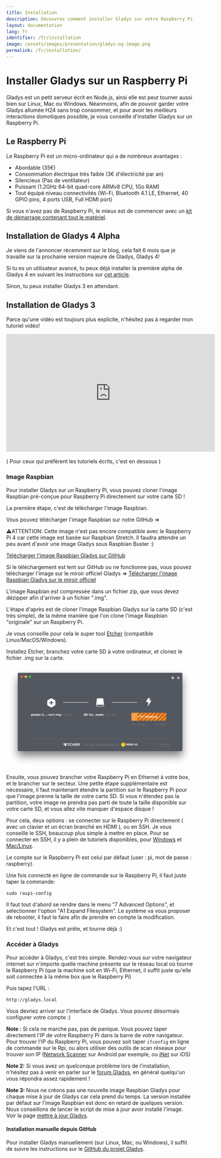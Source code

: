 ```yaml
---
title: Installation
description: Découvrez comment installer Gladys sur votre Raspberry Pi !
layout: documentation
lang: fr
identifier: /fr/installation
image: /assets/images/presentation/gladys-og-image.png
permalink: /fr/installation/
---
```


# Installer Gladys sur un Raspberry Pi

Gladys est un petit serveur écrit en Node.js, ainsi elle est peut tourner aussi bien sur Linux, Mac ou Windows. Néanmoins, afin de pouvoir garder votre Gladys allumée H24 sans trop consommer, et pour avoir les meilleurs interactions domotiques possible, je vous conseille d'installer Gladys sur un Raspberry Pi.

## Le Raspberry Pi

Le Raspberry Pi est un micro-ordinateur qui a de nombreux avantages :

- Abordable (35€)
- Consommation électrique très faible (3€ d'électricité par an)
- Silencieux (Pas de ventilateur)
- Puissant (1.2GHz 64-bit quad-core ARMv8 CPU, 1Go RAM)
- Tout équipé niveau connectivités (Wi-Fi, Bluetooth 4.1 LE, Ethernet, 40 GPIO pins, 4 ports USB, Full HDMI port)

Si vous n'avez pas de Raspberry Pi, le mieux est de commencer avec un [kit de démarrage contenant tout le matériel](http://www.amazon.fr/gp/product/B01CI5876S/ref=as_li_qf_sp_asin_il_tl?ie=UTF8&camp=1642&creative=6746&creativeASIN=B01CI5876S&linkCode=as2&tag=gladproj-21).

## Installation de Gladys 4 Alpha

Je viens de l'annoncer récemment sur le blog, cela fait 6 mois que je travaille sur la prochaine version majeure de Gladys, Gladys 4!

Si tu es un utilisateur avancé, tu peux déjà installer la première alpha de Gladys 4 en suivant les instructions sur [cet article](/fr/article/premiere-alpha-gladys-4).

Sinon, tu peux installer Gladys 3 en attendant.

## Installation de Gladys 3

Parce qu'une vidéo est toujours plus explicite, n'hésitez pas à regarder mon tutoriel vidéo!

<div class="embed-responsive embed-responsive-16by9">
<iframe width="560" height="315" src="https://www.youtube.com/embed/rx1PmlMGh38" frameborder="0" allowfullscreen=""></iframe>
</div>

( Pour ceux qui préfèrent les tutoriels écrits, c'est en dessous )

### Image Raspbian

Pour installer Gladys sur un Raspberry Pi, vous pouvez cloner l'image Raspbian pré-conçue pour Raspberry Pi directement sur votre carte SD !

La première étape, c'est de télécharger l'image Raspbian.

Vous pouvez télécharger l'image Raspbian sur notre GitHub =>

⚠️ATTENTION: Cette image n'est pas encore compatible avec le Raspberry Pi 4 car cette image est basée sur Raspbian Stretch. Il faudra attendre un peu avant d'avoir une image Gladys sous Raspbian Buster :)

[Télécharger l'image Raspbian Gladys sur GitHub](https://bit.ly/gladys-3-8-0-rev2)

Si le téléchargement est lent sur GitHub ou ne fonctionne pas, vous pouvez télécharger l'image sur le miroir officiel Gladys => [Télécharger l'image Raspbian Gladys sur le miroir officiel](https://bit.ly/gladys-3-8-0-rev2-mirror-fr2)

L'image Raspbian est compressée dans un fichier zip, que vous devez dézipper afin d'arriver à un fichier ".img".

L'étape d'après est de cloner l'image Raspbian Gladys sur la carte SD (c'est très simple), de la même manière que l'on clone l'image Raspbian "originale" sur un Raspberry Pi.

Je vous conseille pour cela le super tool [Etcher](https://etcher.io/) (compatible Linux/MacOS/Windows).

Installez Etcher, branchez votre carte SD à votre ordinateur, et clonez le fichier .img sur la carte.

<img src="/assets/images/pages/installation/etcher.png" alt="Etcher Gladys carte SD Raspberry Pi" class="img-responsive" />

Ensuite, vous pouvez brancher votre Raspberry Pi en Ethernet à votre box, et le brancher sur le secteur. Une petite étape supplémentaire est nécessaire, il faut maintenant étendre la partition sur le Raspberry Pi pour que l'image prenne la taille de votre carte SD. Si vous n'étendez pas la partition, votre image ne prendra pas parti de toute la taille disponible sur votre carte SD, et vous allez vite manquer d'espace disque !

Pour cela, deux options : se connecter sur le Raspberry Pi directement ( avec un clavier et un écran branché en HDMI ), ou en SSH. Je vous conseille le SSH, beaucoup plus simple à mettre en place. Pour se connecter en SSH, il y a plein de tutoriels disponibles, pour [Windows](https://www.raspberrypi.org/documentation/remote-access/ssh/windows.md) et [Mac/Linux](https://www.raspberrypi.org/documentation/remote-access/ssh/unix.md).

Le compte sur le Raspberry Pi est celui par défaut (user : pi, mot de passe : raspberry).

Une fois connecté en ligne de commande sur le Raspberry Pi, il faut juste taper la commande:

    sudo raspi-config

Il faut tout d'abord se rendre dans le menu "7 Advanced Options", et sélectionner l'option "A1 Expand Filesystem". Le système va vous proposer de rebooter, il faut le faire afin de prendre en compte la modification.

Et c'est tout ! Gladys est prête, et tourne déjà :)

### Accéder à Gladys

Pour accéder à Gladys, c'est très simple. Rendez-vous sur votre navigateur internet sur n'importe quelle machine présente sur le réseau local où tourne le Raspberry Pi (que la machine soit en Wi-Fi, Ethernet, il suffit juste qu'elle soit connectée à la même box que le Raspberry Pi)

Puis tapez l'URL :

    http://gladys.local

Vous devriez arriver sur l'interface de Gladys. Vous pouvez désormais configurer votre compte :)

**Note :** Si cela ne marche pas, pas de panique. Vous pouvez taper directement l'IP de votre Raspberry Pi dans la barre de votre navigateur. Pour trouver l'IP du Raspberry Pi, vous pouvez soit taper `ifconfig` en ligne de commande sur le Rpi, ou alors utiliser des outils de scan réseaux pour trouver son IP ([Network Scanner](https://play.google.com/store/apps/details?id=com.easymobile.lan.scanner&hl=fr) sur Android par exemple, ou [iNet](https://itunes.apple.com/fr/app/inet-network-scanner/id340793353?mt=8) sur iOS)

**Note 2:** Si vous avez un quelconque problème lors de l'installation, n'hésitez pas à venir en parler sur le [forum Gladys](https://community.gladysassistant.com/), en général quelqu'un vous répondra assez rapidement !

**Note 3:** Nous ne créons pas une nouvelle image Raspbian Gladys pour chaque mise à jour de Gladys car cela prend du temps. La version installée par défaut sur l'image Raspbian est donc en retard de quelques version. Nous conseillons de lancer le script de mise à jour avoir installé l'image. Voir la page [mettre à jour Gladys](/fr/installation/upgrading-gladys/).

#### Installation manuelle depuis GitHub

Pour installer Gladys manuellement (sur Linux, Mac, ou Windows), il suffit de suivre les instructions sur le [GitHub du projet Gladys](https://github.com/gladysassistant/Gladys).
